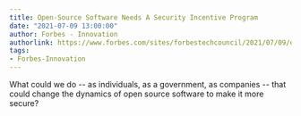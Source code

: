 ```yaml
---
title: Open-Source Software Needs A Security Incentive Program
date: "2021-07-09 13:00:00"
author: Forbes - Innovation
authorlink: https://www.forbes.com/sites/forbestechcouncil/2021/07/09/open-source-software-needs-a-security-incentive-program/
tags:
- Forbes-Innovation
---
```

What could we do -- as individuals, as a government, as companies -- that could change the dynamics of open source software to make it more secure?